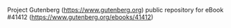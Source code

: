 Project Gutenberg (https://www.gutenberg.org) public repository for eBook #41412 (https://www.gutenberg.org/ebooks/41412)
